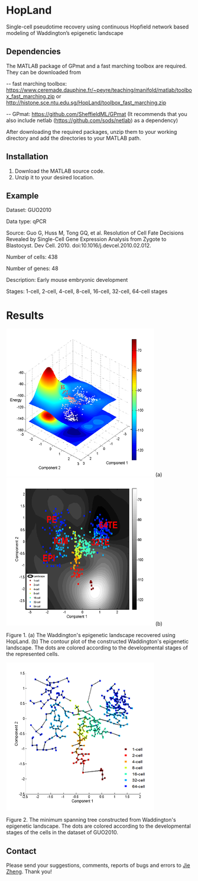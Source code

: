 # HopLand
Single-cell pseudotime recovery using continuous Hopfield network based modeling of Waddington’s epigenetic landscape

## Dependencies
The MATLAB package of GPmat and a fast marching toolbox are required. They can be downloaded from 

-- fast marching toolbox: https://www.ceremade.dauphine.fr/~peyre/teaching/manifold/matlab/toolbox_fast_marching.zip
or http://histone.sce.ntu.edu.sg/HopLand/toolbox_fast_marching.zip

-- GPmat: https://github.com/SheffieldML/GPmat (It recommends that you also include netlab (https://github.com/sods/netlab) as a dependency)


After downloading the required packages, unzip them to your working directory and add the directories to your MATLAB path. 


## Installation
1. Download the MATLAB source code. 
2. Unzip it to your desired location. 

## Example 

Dataset: GUO2010 

Data type: qPCR

Source: Guo G, Huss M, Tong GQ, et al. Resolution of Cell Fate Decisions Revealed by Single-Cell Gene Expression Analysis from Zygote to Blastocyst. Dev Cell. 2010. doi:10.1016/j.devcel.2010.02.012.

Number of cells: 438

Number of genes: 48

Description: Early mouse embryonic development

Stages: 1-cell, 2-cell, 4-cell, 8-cell, 16-cell, 32-cell, 64-cell stages

# Results

<img src='./images/fig_2_a.png/' width='400px' height='400px'/>
(a)
<img src='./images/fig_2_b.png/' width='400px' height='400px'/>
(b)

Figure 1. (a) The Waddington's epigenetic landscape recovered using HopLand. (b) The contour plot of the constructed Waddington's epigenetic landscape. The dots are colored according to the developmental stages of the represented cells.


<img src='./images/fig_4.png/' width='400px' height='400px'/>

Figure 2. The minimum spanning tree constructed from Waddington's epigenetic landscape. The dots are colored according to the developmental stages of the cells in the dataset of GUO2010.


## Contact
Please send your suggestions, comments, reports of bugs and errors to <a href="zhengjie_2001@hotmail.com">Jie Zheng</a>. Thank you!
